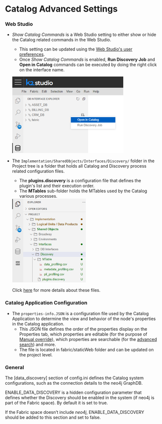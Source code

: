 # Catalog Advanced Settings

### Web Studio

* *Show Catalog Commands* is a Web Studio setting to either show or hide the Catalog related commands in the Web Studio. 

  * This setting can be updated using the [Web Studio's user preferences](/articles/04_fabric_studio/04_user_preferences.md). 
  * Once *Show Catalog Commands* is enabled, **Run Discovery Job** and **Open in Catalog** commands can be executed by doing the right click on the interface name.  

  ​	<img src="images/show_catalog_commands.png" style="zoom:75%;" />

* The ```Implementation/SharedObjects/Interfaces/Discovery/``` folder in the Project tree is a folder that holds all Catalog and Discovery process related configuration files. 

  * The **plugins.discovery** is a configuration file that defines the plugin's list and their execution order. 
  * The **MTables** sub-folder holds the MTables used by the Catalog various processes.

  <img src="images/discovery_folder.png" style="zoom:75%;" />

  Click [here](04_plugin_framework#plugins-pipeline) for more details about these files. 

### Catalog Application Configuration

* The ```properties-info.JSON``` is a configuration file used by the Catalog Application to determine the view and behavior of the node's properties in the Catalog application. 
  * This JSON file defines the order of the properties display on the Properties tab, which properties are editable (for the purpose of [Manual override](07_manual_overrides.md)), which properties are searchable (for the [advanced search](08_search_catalog.md#advanced-search)) and more.
  * The file is located in fabric/staticWeb folder and can be updated on the project level.

### General

The [data_discovery] section of config.ini defines the Catalog system configurations, such as the connection details to the neo4j GraphDB.

ENABLE_DATA_DISCOVERY is a hidden configuration parameter that defines whether the Discovery should be enabled in the system (if neo4j is part of the Fabric space). By default it is set to true. 

If the Fabric space doesn’t include *neo4j*, ENABLE_DATA_DISCOVERY should be added to this section and set to false.

